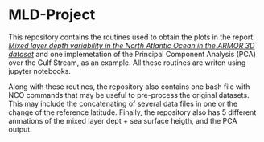 # MLD-Project

This repository contains the routines used to obtain the plots in the report [_Mixed layer depth variability in the North Atlantic Ocean in the ARMOR 3D dataset_](https://www.overleaf.com/read/rmjfbdbbrsbf) and one implemetation of the Principal Component Analysis (PCA) over the Gulf Stream, as an example. All these routines are writen using jupyter notebooks.

Along with these routines, the repository also contains one bash file with NCO commands that may be useful to pre-process the original datasets. This may include the concatenating of several data files in one or the change of the reference latitude. Finally, the repository also has 5 different anmations of the mixed layer dept + sea surface heigth, and the PCA output.
